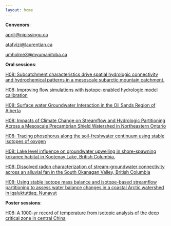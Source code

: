 ```yaml
---
layout: home
---
```



**Convenors**:

<a href="mailto:aprilj@nipissingu.ca">aprilj@nipissingu.ca</a>

<a href="mailto:atafvizi@laurentian.ca">atafvizi@laurentian.ca</a>

<a href="mailto:umholme3@myumanitoba.ca">umholme3@myumanitoba.ca</a>

**Oral sessions**:

[H08: Subcatchment characteristics drive spatial hydrologic connectivity and hydrochemical patterns in a mesoscale subarctic mountain catchment.](H08_Grewa_Subcatch)

[H08: Improving flow simulations with isotope-enabled hydrologic model calibration](H08_Holme_Improvin)

[H08: Surface water Groundwater Interaction in the Oil Sands Region of Alberta](H08_Stadn_Surfacew)

[H08: Impacts of Climate Change on Streamflow and Hydrologic Partitioning Across a Mesoscale Precambrian Shield Watershed in Northeastern Ontario](H08_Tafvi_Impactso)

[H08: Tracing phosphorus along the soil-freshwater continuum using stable isotopes of oxygen](H08_vonSp_Tracingp)

[H08: Lake level influence on groundwater upwelling in shore-spawning kokanee habitat in Kootenay Lake, British Columbia.](H08_Spoon_Lakeleve)

[H08: Dissolved radon characterization of stream-groundwater connectivity across an alluvial fan in the South Okanagan Valley, British Columbia](H08_Montg_Dissolve)

[H08: Using stable isotope mass balance and isotope-based streamflow partitioning to assess water balance changes in a coastal Arctic watershed in iqaluktuttiaq, Nunavut](H08_Leung_Usingsta)

**Poster sessions**:

[H08: A 1000-yr record of temperature from isotopic analysis of the deep critical zone in central China](H08_Wang0_Ayrrecor)

